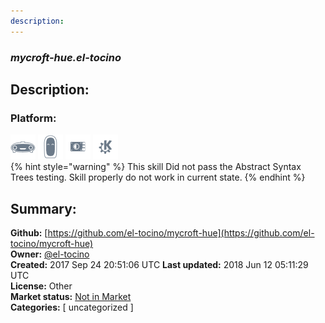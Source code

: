 ```yaml
---
description: 
---
```


### _mycroft-hue.el-tocino_  
## Description:  
  
  
### Platform:  
 ![Mark I](../.gitbook/assets/mark-1-icon.png)  ![Mark II](../.gitbook/assets/mark-2-icon.png)  ![Picroft](../.gitbook/assets/picroft-icon.png)  ![plasmoid](../.gitbook/assets/kde.png)   
{% hint style="warning" %}
This skill Did not pass the Abstract Syntax Trees testing. Skill properly do not work in current state.
{% endhint %}
  
## Summary:  
**Github:** [https://github.com/el-tocino/mycroft-hue](https://github.com/el-tocino/mycroft-hue)  
**Owner:** [@el-tocino](https://github.com/el-tocino)  
**Created:** 2017 Sep 24 20:51:06 UTC  **Last updated:** 2018 Jun 12 05:11:29 UTC  
**License:** Other  
**Market status:** [Not in Market](https://market.mycroft.ai/skill/)  
**Categories:** [ uncategorized ]   
